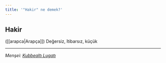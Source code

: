 ```yaml
---
title: '"Hakir" ne demek?'
---
```


## Hakir
([[arapca|Arapça]]) Değersiz, îtibarsız, küçük

---
*Menşei: [Kubbealtı Lugatı](https://www.lugatim.com/s/Hakir)*